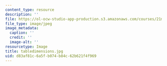 ```yaml
---
content_type: resource
description: ''
file: https://ol-ocw-studio-app-production.s3.amazonaws.com/courses/21m-873-theater-arts-topics-fall-2004-january-iap-2005/d83af81c6a5fb074b84c62b621f4f969_tabledimensions.jpg
file_type: image/jpeg
image_metadata:
  caption: ''
  credit: ''
  image-alt: ''
resourcetype: Image
title: tabledimensions.jpg
uid: d83af81c-6a5f-b074-b84c-62b621f4f969
---
```

